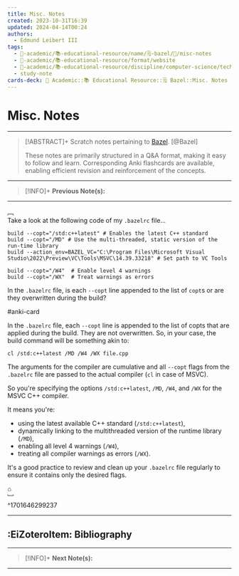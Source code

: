 ```yaml
---
title: Misc. Notes
created: 2023-10-31T16:39
updated: 2024-04-14T00:24
authors:
  - Edmund Leibert III
tags:
  - 🔴-academic/📚-educational-resource/name/🗒️-bazel/🔖/misc-notes
  - 🔴-academic/📚-educational-resource/format/website
  - 🔴-academic/📚-educational-resource/discipline/computer-science/technology/bazel
  - study-note
cards-deck: 🔴 Academic::📚 Educational Resource::🗒️ Bazel::Misc. Notes
---
```


# Misc. Notes

---

> [!ABSTRACT]+ 
> Scratch notes pertaining to [Bazel](https://bazel.build/). [@Bazel]
> 
> These notes are primarily structured in a Q&A format, making it easy to follow and learn. Corresponding Anki flashcards are available, enabling efficient revision and reinforcement of the concepts.

---

> [!INFO]+ 
> **Previous Note(s):**
> 

---

﹇<br>
Take a look at the following code of my `.bazelrc` file...

```text
build --copt="/std:c++latest" # Enables the latest C++ standard
build --copt="/MD" # Use the multi-threaded, static version of the run-time library
build --action_env=BAZEL_VC="C:\Program Files\Microsoft Visual Studio\2022\Preview\VC\Tools\MSVC\14.39.33218" # Set path to VC Tools

build --copt="/W4"  # Enable level 4 warnings
build --copt="/WX"  # Treat warnings as errors
```

In the `.bazelrc` file, is each `--copt` line appended to the list of `copt`s or are they overwritten during the build?

#anki-card 

In the `.bazelrc` file, each `--copt` line is appended to the list of copts that are applied during the build. They are not overwritten.
So, in your case, the build command will be something akin to:

```console
cl /std:c++latest /MD /W4 /WX file.cpp
```

The arguments for the compiler are cumulative and all `--copt` flags from the `.bazelrc` file are passed to the actual compiler (`cl` in case of MSVC).

So you're specifying the options `/std:c++latest`, `/MD`, `/W4`, and `/WX` for the MSVC C++ compiler.

It means you're:
- using the latest available C++ standard (`/std:c++latest`),
- dynamically linking to the multithreaded version of the runtime library (`/MD`),
- enabling all level 4 warnings (`/W4`),
- treating all compiler warnings as errors (`/WX`).

It's a good practice to review and clean up your `.bazelrc` file regularly to ensure it contains only the desired flags.

⌂
<br>﹈<br>^1701646299237


---

## :EiZoteroItem: Bibliography

---

> [!INFO]+
> **Next Note(s):**

---
